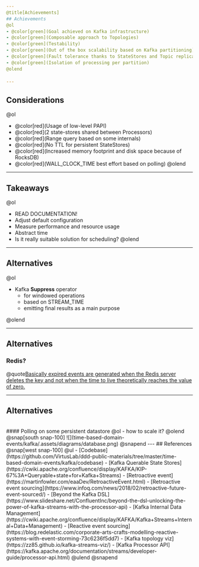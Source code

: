 ```yaml
---
@title[Achievements]
## Achievements
@ol
- @color[green](Goal achieved on Kafka infrastructure)
- @color[green](Composable approach to Topologies)
- @color[green](Testability)
- @color[green](Out of the box scalability based on Kafka partitioning)  
- @color[green](Fault tolerance thanks to StateStores and Topic replication)
- @color[green](Isolation of processing per partition)
@olend

---
```

## Considerations
@ol
- @color[red](Usage of low-level PAPI)
- @color[red](2 state-stores shared between Processors)
- @color[red](Range query based on some internals)
- @color[red](No TTL for persistent StateStores)
- @color[red](Increased memory footprint and disk space because of RocksDB)
- @color[red](WALL_CLOCK_TIME best effort based on polling)
@olend

---
## Takeaways
@ol
- READ DOCUMENTATION!
- Adjust default configuration
- Measure performance and resource usage
- Abstract time
- Is it really suitable solution for scheduling?
@olend

---
## Alternatives
@ol
- Kafka **Suppress** operator
    - for windowed operations
    - based on STREAM_TIME
    - emitting final results as a main purpose

@olend

---
## Alternatives

### Redis?

@quote[Basically expired events are generated when the Redis server deletes the key and not when the time to live theoretically reaches the value of zero.](http://redis.io/topics/notifications)

---
## Alternatives
</br>
#### Polling on some persistent datastore
@ol
- how to scale it? 
@olend
@snap[south snap-100]
![](time-based-domain-events/kafka/.assets/diagrams/database.png)
@snapend
---
## References
@snap[west snap-100]
@ul
- [Codebase](https://github.com/VirtusLab/ddd-public-materials/tree/master/time-based-domain-events/kafka/codebase)
- [Kafka Querable State Stores](https://cwiki.apache.org/confluence/display/KAFKA/KIP-67%3A+Queryable+state+for+Kafka+Streams)
- [Retroactive event](https://martinfowler.com/eaaDev/RetroactiveEvent.html)
- [Retroactive event sourcing](https://www.infoq.com/news/2018/02/retroactive-future-event-sourced/)
- [Beyond the Kafka DSL](https://www.slideshare.net/ConfluentInc/beyond-the-dsl-unlocking-the-power-of-kafka-streams-with-the-processor-api)
- [Kafka Internal Data Management](https://cwiki.apache.org/confluence/display/KAFKA/Kafka+Streams+Internal+Data+Management)
- [Reactive event sourcing](https://blog.redelastic.com/corporate-arts-crafts-modelling-reactive-systems-with-event-storming-73c6236f5dd7)
- [Kafka topology viz](https://zz85.github.io/kafka-streams-viz/)
- [Kafka Processor API](https://kafka.apache.org/documentation/streams/developer-guide/processor-api.html)
@ulend
@snapend
